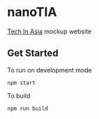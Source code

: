 # nanoTIA
[Tech In Asia](https://www.techinasia.com/) mockup website

## Get Started
To run on development mode
```
npm start
```

To build
```
npm run build
```
